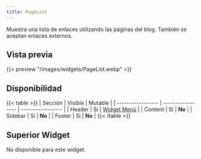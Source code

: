 ```yaml
---
title: PageList
---
```


Muestra una lista de enlaces utilizando las páginas del blog. También se aceptan enlaces externos.

## Vista previa

{{< preview "/images/widgets/PageList.webp" >}}

## Disponibilidad

{{< table >}}
| Sección           | Visible           | Mutable           |
| ----------------- | ----------------- | ----------------- |
| Header            | Si                | [Widget Menú](Menu) |
| Content           | Si                | **No**            |
| Sidebar           | Si                | **No**            |
| Footer            | Si                | **No**            |
{{< /table >}}

## Superior Widget

No disponible para este widget.

